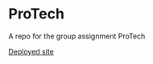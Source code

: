 # ProTech
A repo for the group assignment ProTech

[Deployed site](https://pro-tech-ten.vercel.app/)
